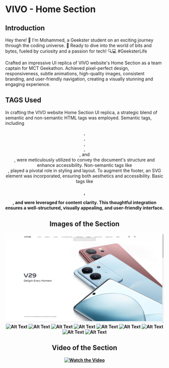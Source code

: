 
# VIVO - Home Section
## Introduction
Hey there! 👋 I'm Mohammed, a Geekster student on an exciting journey through the coding universe. 🚀 Ready to dive into the world of bits and bytes, fueled by curiosity and a passion for tech! 🔍💻 #GeeksterLife

Crafted an impressive UI replica of VIVO website's Home Section as a team captain for MCT Geekathon. Achieved pixel-perfect design, responsiveness, subtle animations, high-quality images, consistent branding, and user-friendly navigation, creating a visually stunning and engaging experience.

## TAGS Used

In crafting the VIVO website Home Section UI replica, a strategic blend of semantic and non-semantic HTML tags was employed. Semantic tags, including <header>, <nav>, <main>, <section>, <article>, and <footer>, were meticulously utilized to convey the document's structure and enhance accessibility. Non-semantic tags like <div>, <span> played a pivotal role in styling and layout. To augment the footer, an SVG element was incorporated, ensuring both aesthetics and accessibility. Basic tags like <h1>, <p>, and <a> were leveraged for content clarity. This thoughtful integration ensures a well-structured, visually appealing, and user-friendly interface.

## Images of the Section
![Alt Text](./assets/home/screenshots/1.png)
![Alt Text](relative/path/to/image.jpg)
![Alt Text](relative/path/to/image.jpg)
![Alt Text](relative/path/to/image.jpg)
![Alt Text](relative/path/to/image.jpg)
![Alt Text](relative/path/to/image.jpg)
![Alt Text](relative/path/to/image.jpg)
![Alt Text](relative/path/to/image.jpg)
![Alt Text](relative/path/to/image.jpg)
![Alt Text](relative/path/to/image.jpg)

## Video of the Section


[![Watch the Video](videos/thumbnail.jpg)](videos/your_video.mp4)
